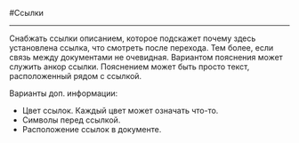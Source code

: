 #Ссылки 

___
Снабжать ссылки описанием, которое подскажет почему здесь установлена ссылка, что смотреть после перехода. Тем более, если связь между документами не очевидная. Вариантом пояснения может служить анкор ссылки.
Пояснением может быть просто текст, расположенный рядом с ссылкой.


Варианты доп. информации:
- Цвет ссылок. Каждый цвет может означать что-то.
- Символы перед ссылкой.
- Расположение ссылок в документе.